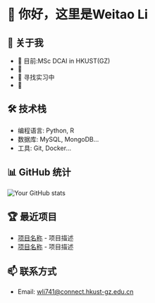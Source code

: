 # 👋 你好，这里是Weitao Li

## 🚀 关于我
- 🔭 目前:MSc DCAI in HKUST(GZ)
- 🌱 
- 👯 寻找实习中
- 💬 


## 🛠 技术栈
- 编程语言: Python, R
- 数据库: MySQL, MongoDB...
- 工具: Git, Docker...

## 📊 GitHub 统计
![Your GitHub stats](https://github-readme-stats.vercel.app/api?username=WEITLi&show_icons=true&theme=radical)

## 🏆 最近项目
- [项目名称](项目链接) - 项目描述
- [项目名称](项目链接) - 项目描述

## 📫 联系方式
- Email: wli741@connect.hkust-gz.edu.cn

